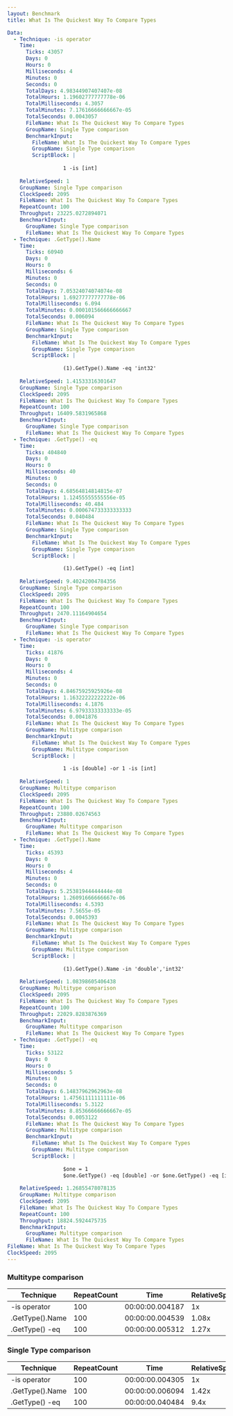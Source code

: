 ```yaml
---
layout: Benchmark
title: What Is The Quickest Way To Compare Types

Data: 
  - Technique: -is operator
    Time: 
      Ticks: 43057
      Days: 0
      Hours: 0
      Milliseconds: 4
      Minutes: 0
      Seconds: 0
      TotalDays: 4.98344907407407e-08
      TotalHours: 1.19602777777778e-06
      TotalMilliseconds: 4.3057
      TotalMinutes: 7.17616666666667e-05
      TotalSeconds: 0.0043057
      FileName: What Is The Quickest Way To Compare Types
      GroupName: Single Type comparison
      BenchmarkInput: 
        FileName: What Is The Quickest Way To Compare Types
        GroupName: Single Type comparison
        ScriptBlock: |
          
                  1 -is [int]
              
    RelativeSpeed: 1
    GroupName: Single Type comparison
    ClockSpeed: 2095
    FileName: What Is The Quickest Way To Compare Types
    RepeatCount: 100
    Throughput: 23225.0272894071
    BenchmarkInput: 
      GroupName: Single Type comparison
      FileName: What Is The Quickest Way To Compare Types
  - Technique: .GetType().Name
    Time: 
      Ticks: 60940
      Days: 0
      Hours: 0
      Milliseconds: 6
      Minutes: 0
      Seconds: 0
      TotalDays: 7.05324074074074e-08
      TotalHours: 1.69277777777778e-06
      TotalMilliseconds: 6.094
      TotalMinutes: 0.000101566666666667
      TotalSeconds: 0.006094
      FileName: What Is The Quickest Way To Compare Types
      GroupName: Single Type comparison
      BenchmarkInput: 
        FileName: What Is The Quickest Way To Compare Types
        GroupName: Single Type comparison
        ScriptBlock: |
          
                  (1).GetType().Name -eq 'int32'
              
    RelativeSpeed: 1.41533316301647
    GroupName: Single Type comparison
    ClockSpeed: 2095
    FileName: What Is The Quickest Way To Compare Types
    RepeatCount: 100
    Throughput: 16409.5831965868
    BenchmarkInput: 
      GroupName: Single Type comparison
      FileName: What Is The Quickest Way To Compare Types
  - Technique: .GetType() -eq
    Time: 
      Ticks: 404840
      Days: 0
      Hours: 0
      Milliseconds: 40
      Minutes: 0
      Seconds: 0
      TotalDays: 4.68564814814815e-07
      TotalHours: 1.12455555555556e-05
      TotalMilliseconds: 40.484
      TotalMinutes: 0.000674733333333333
      TotalSeconds: 0.040484
      FileName: What Is The Quickest Way To Compare Types
      GroupName: Single Type comparison
      BenchmarkInput: 
        FileName: What Is The Quickest Way To Compare Types
        GroupName: Single Type comparison
        ScriptBlock: |
                  
                  (1).GetType() -eq [int]
              
    RelativeSpeed: 9.40242004784356
    GroupName: Single Type comparison
    ClockSpeed: 2095
    FileName: What Is The Quickest Way To Compare Types
    RepeatCount: 100
    Throughput: 2470.11164904654
    BenchmarkInput: 
      GroupName: Single Type comparison
      FileName: What Is The Quickest Way To Compare Types
  - Technique: -is operator
    Time: 
      Ticks: 41876
      Days: 0
      Hours: 0
      Milliseconds: 4
      Minutes: 0
      Seconds: 0
      TotalDays: 4.84675925925926e-08
      TotalHours: 1.16322222222222e-06
      TotalMilliseconds: 4.1876
      TotalMinutes: 6.97933333333333e-05
      TotalSeconds: 0.0041876
      FileName: What Is The Quickest Way To Compare Types
      GroupName: Multitype comparison
      BenchmarkInput: 
        FileName: What Is The Quickest Way To Compare Types
        GroupName: Multitype comparison
        ScriptBlock: |
          
                  1 -is [double] -or 1 -is [int]
              
    RelativeSpeed: 1
    GroupName: Multitype comparison
    ClockSpeed: 2095
    FileName: What Is The Quickest Way To Compare Types
    RepeatCount: 100
    Throughput: 23880.02674563
    BenchmarkInput: 
      GroupName: Multitype comparison
      FileName: What Is The Quickest Way To Compare Types
  - Technique: .GetType().Name
    Time: 
      Ticks: 45393
      Days: 0
      Hours: 0
      Milliseconds: 4
      Minutes: 0
      Seconds: 0
      TotalDays: 5.25381944444444e-08
      TotalHours: 1.26091666666667e-06
      TotalMilliseconds: 4.5393
      TotalMinutes: 7.5655e-05
      TotalSeconds: 0.0045393
      FileName: What Is The Quickest Way To Compare Types
      GroupName: Multitype comparison
      BenchmarkInput: 
        FileName: What Is The Quickest Way To Compare Types
        GroupName: Multitype comparison
        ScriptBlock: |
          
                  (1).GetType().Name -in 'double','int32'
              
    RelativeSpeed: 1.08398605406438
    GroupName: Multitype comparison
    ClockSpeed: 2095
    FileName: What Is The Quickest Way To Compare Types
    RepeatCount: 100
    Throughput: 22029.8283876369
    BenchmarkInput: 
      GroupName: Multitype comparison
      FileName: What Is The Quickest Way To Compare Types
  - Technique: .GetType() -eq
    Time: 
      Ticks: 53122
      Days: 0
      Hours: 0
      Milliseconds: 5
      Minutes: 0
      Seconds: 0
      TotalDays: 6.14837962962963e-08
      TotalHours: 1.47561111111111e-06
      TotalMilliseconds: 5.3122
      TotalMinutes: 8.85366666666667e-05
      TotalSeconds: 0.0053122
      FileName: What Is The Quickest Way To Compare Types
      GroupName: Multitype comparison
      BenchmarkInput: 
        FileName: What Is The Quickest Way To Compare Types
        GroupName: Multitype comparison
        ScriptBlock: |
          
                  $one = 1
                  $one.GetType() -eq [double] -or $one.GetType() -eq [int]
              
    RelativeSpeed: 1.26855478078135
    GroupName: Multitype comparison
    ClockSpeed: 2095
    FileName: What Is The Quickest Way To Compare Types
    RepeatCount: 100
    Throughput: 18824.5924475735
    BenchmarkInput: 
      GroupName: Multitype comparison
      FileName: What Is The Quickest Way To Compare Types
FileName: What Is The Quickest Way To Compare Types
ClockSpeed: 2095
---
```



### Multitype comparison


|Technique      |RepeatCount|Time           |RelativeSpeed|Throughput|
|---------------|-----------|---------------|-------------|----------|
|-is operator   |100        |00:00:00.004187|1x           |23880.03/s|
|.GetType().Name|100        |00:00:00.004539|1.08x        |22029.83/s|
|.GetType() -eq |100        |00:00:00.005312|1.27x        |18824.59/s|


### Single Type comparison


|Technique      |RepeatCount|Time           |RelativeSpeed|Throughput|
|---------------|-----------|---------------|-------------|----------|
|-is operator   |100        |00:00:00.004305|1x           |23225.03/s|
|.GetType().Name|100        |00:00:00.006094|1.42x        |16409.58/s|
|.GetType() -eq |100        |00:00:00.040484|9.4x         |2470.11/s |

